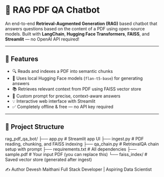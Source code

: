 # 📄 RAG PDF QA Chatbot

An end-to-end **Retrieval-Augmented Generation (RAG)** based chatbot that answers questions based on the content of a PDF using open-source models. Built with **LangChain**, **Hugging Face Transformers**, **FAISS**, and **Streamlit** — no OpenAI API required!

---

## 🚀 Features

- 🔍 Reads and indexes a PDF into semantic chunks
- 🧠 Uses local Hugging Face models (`flan-t5-base`) for generating answers
- 📚 Retrieves relevant context from PDF using FAISS vector store
- 🧾 Custom prompt for precise, context-aware answers
- 💡 Interactive web interface with Streamlit
- ✅ Completely offline & free — no API key required

---

## 🧱 Project Structure

rag_pdf_qa_bot/
├── app.py # Streamlit app UI
├── ingest.py # PDF reading, chunking, and FAISS indexing
├── qa_chain.py # RetrievalQA chain setup with prompt
├── requirements.txt # All dependencies
├── sample.pdf # Your input PDF (you can replace this)
└── faiss_index/ # Saved vector store (generated after ingest)

✍️ Author
Devesh Maithani
Full Stack Developer | Aspiring Data Scientist